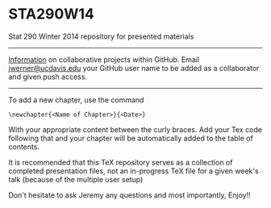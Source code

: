 STA290W14
=========

Stat 290 Winter 2014 repository for presented materials

____

[Information](http://www.pontikis.net/blog/how-to-collaborate-on-github-open-source-projects) on collaborative projects within GitHub. Email  jwerner@ucdavis.edu  your GitHub user name to be added as a collaborator and given push access.

____

To add a new chapter, use the command

    \newchapter{<Name of Chapter>}{<Date>}
With your appropriate content between the curly braces. Add your Tex code following that and your chapter will be automatically added to the table of contents. 

It is recommended that this TeX repository serves as a collection of completed presentation files, not an in-progress TeX file for a given week's talk (because of the multiple user setup)

Don't hesitate to ask Jeremy any questions and most importantly, Enjoy!! 
 
